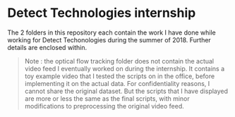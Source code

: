# Detect Technologies internship

The 2 folders in this repository each contain the work I have done while working for Detect Techonologies during the
summer of 2018. Further details are enclosed within.

> Note : the optical flow tracking folder does not contain the actual video feed I eventually worked on during the
  internship. It contains a toy example video that I tested the scripts on in the office, before implementing it on the
  actual data. For confidentiality reasons, I cannot share the original dataset.
> But the scripts that I have displayed are more or less the same as the final scripts, with minor modifications to
  preprocessing the original video feed.